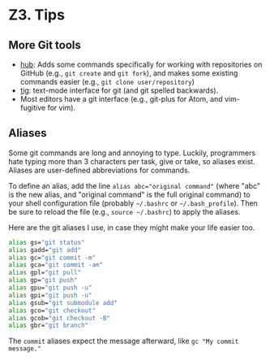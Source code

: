 # Z3. Tips

## More Git tools

* [hub](https://hub.github.com/): Adds some commands specifically for working with repositories on GitHub (e.g., `git create` and `git fork`), and makes some existing commands easier (e.g., `git clone user/repository`)
* [tig](https://github.com/jonas/tig): text-mode interface for git (and git spelled backwards).
* Most editors have a git interface (e.g., git-plus for Atom, and vim-fugitive for vim).

## Aliases

Some git commands are long and annoying to type. Luckily, programmers hate typing more than 3 characters per task, give or take, so aliases exist. Aliases are user-defined abbreviations for commands.

To define an alias, add the line `alias abc="original command"` (where "abc" is the new alias, and "original command" is the full original command) to your shell configuration file (probably `~/.bashrc` or `~/.bash_profile`). Then be sure to reload the file (e.g., `source ~/.bashrc`) to apply the aliases.

Here are the git aliases I use, in case they might make your life easier too.

```sh
alias gs="git status"
alias gadd="git add"
alias gc="git commit -m"
alias gca="git commit -am"
alias gpl="git pull"
alias gp="git push"
alias gpu="git push -u"
alias gpi="git push -u"
alias gsub="git submodule add"
alias gco="git checkout"
alias gcob="git checkout -B"
alias gbr="git branch"
```

The `commit` aliases expect the message afterward, like `gc "My commit message."`

